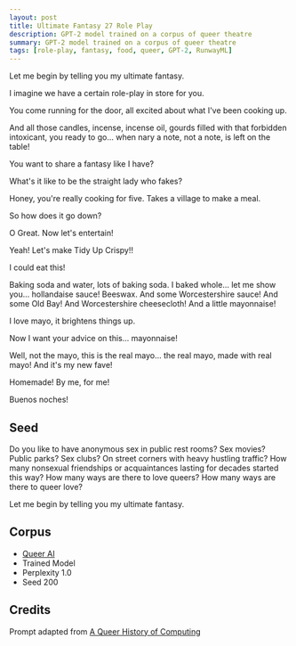 ```yaml
---
layout: post
title: Ultimate Fantasy 27 Role Play
description: GPT-2 model trained on a corpus of queer theatre
summary: GPT-2 model trained on a corpus of queer theatre
tags: [role-play, fantasy, food, queer, GPT-2, RunwayML]
---
```




Let me begin by telling you my ultimate fantasy.

I imagine we have a certain role-play in store for you.

You come running for the door, all excited about what I've been cooking up.

And all those candles, incense, incense oil, gourds filled with that forbidden intoxicant, you ready to go... when nary a note, not a note, is left on the table!

You want to share a fantasy like I have?

What's it like to be the straight lady who fakes?

Honey, you're really cooking for five. Takes a village to make a meal.

So how does it go down?

O Great. Now let's entertain!

Yeah! Let's make Tidy Up Crispy!!

I could eat this!

Baking soda and water, lots of baking soda. I baked whole... let me show you... hollandaise sauce! Beeswax. And some Worcestershire sauce! And some Old Bay! And Worcestershire cheesecloth! And a little mayonnaise!

I love mayo, it brightens things up.

Now I want your advice on this... mayonnaise!

Well, not the mayo, this is the real mayo... the real mayo, made with real mayo! And it's my new fave!

Homemade! By me, for me!

Buenos noches!

## Seed

Do you like to have anonymous sex in public rest rooms? Sex movies? Public parks? Sex clubs? On street corners with heavy hustling traffic? How many nonsexual friendships or acquaintances lasting for decades started this way? How many ways are there to love queers? How many ways are there to queer love?

Let me begin by telling you my ultimate fantasy.

## Corpus

- [Queer AI](/queerai)
- Trained Model
- Perplexity 1.0
- Seed 200

## Credits

Prompt adapted from [A Queer History of Computing](https://rhizome.org/editorial/2013/feb/19/queer-computing-1/)
